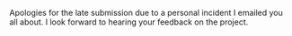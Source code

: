 Apologies for the late submission due to a personal incident I emailed you all about. I look forward to hearing your feedback on the project.